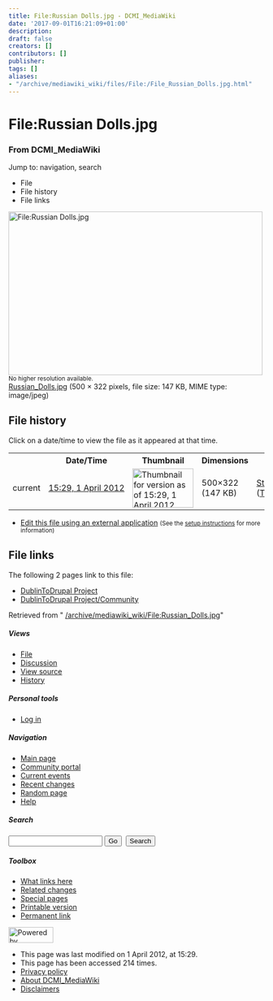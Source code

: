 ```yaml
---
title: File:Russian Dolls.jpg - DCMI_MediaWiki
date: '2017-09-01T16:21:09+01:00'
description: 
draft: false
creators: []
contributors: []
publisher: 
tags: []
aliases:
- "/archive/mediawiki_wiki/files/File:/File_Russian_Dolls.jpg.html"
---
```


<a id="top"></a>
# File:Russian Dolls.jpg

### From DCMI\_MediaWiki

Jump to: navigation, search
<!-- start content -->
- File
- File history
- File links

 [<img alt="File:Russian Dolls.jpg" src="/images/0/0a/Russian_Dolls.jpg" width="500" height="322">](/archive/mediawiki_wiki/files/Russian_Dolls.jpg)  
<small>No higher resolution available.</small>  
 [Russian\_Dolls.jpg](/images/0/0a/Russian_Dolls.jpg)‎ (500 × 322 pixels, file size: 147 KB, MIME type: image/jpeg)
<!-- 
NewPP limit report
Preprocessor node count: 0/1000000
Post-expand include size: 0/2097152 bytes
Template argument size: 0/2097152 bytes
Expensive parser function count: 0/100
-->
## File history

Click on a date/time to view the file as it appeared at that time.

<table class="wikitable filehistory">
  <tr>
    <td></td>
    <th>Date/Time</th>
    <th>Thumbnail</th>
    <th>Dimensions</th>
    <th>User</th>
    <th>Comment</th>
  </tr>
  <tr>
    <td>current</td>
    <td class="filehistory-selected" style="white-space: nowrap;"><a href="/archive/mediawiki_wiki/files/Russian_Dolls.jpg">15:29, 1 April 2012</a></td>
    <td><a href="/images/0/0a/Russian_Dolls.jpg"><img alt="Thumbnail for version as of 15:29, 1 April 2012" src="/images/0/0a/Russian_Dolls.jpg" width="120" height="77"></a></td>
    <td>500×322 <span style="white-space: nowrap;">(147 KB)</span>
    </td>
    <td>
      <a href="/index.php?title=User:StuartSutton&amp;action=edit&amp;redlink=1" class="new mw-userlink" title="User:StuartSutton (page does not exist)">StuartSutton</a> <span style="white-space: nowrap;"> <span class="mw-usertoollinks">(<a href="/index.php?title=User_talk:StuartSutton&amp;action=edit&amp;redlink=1" class="new" title="User talk:StuartSutton (page does not exist)">Talk</a> | <a href="/index.php/Special:Contributions/StuartSutton" title="Special:Contributions/StuartSutton">contribs</a>)</span></span>
    </td>
    <td></td>
  </tr>
</table>

  

- [Edit this file using an external application](/index.php?title=File:Russian_Dolls.jpg&action=edit&externaledit=true&mode=file "File:Russian Dolls.jpg") <small>(See the <a href="http://www.mediawiki.org/wiki/Manual:External_editors" class="external text" rel="nofollow">setup instructions</a> for more information)</small>

## File links

The following 2 pages link to this file:

- [DublinToDrupal Project](/index.php/DublinToDrupal_Project "DublinToDrupal Project")
- [DublinToDrupal Project/Community](/index.php/DublinToDrupal_Project/Community "DublinToDrupal Project/Community")

Retrieved from " [/archive/mediawiki_wiki/File:Russian\_Dolls.jpg](/archive/mediawiki_wiki/files/File:/File:Russian_Dolls.jpg.html)"

<!-- end content -->

##### Views

- [File](/archive/mediawiki_wiki/files/File:/File:Russian_Dolls.jpg.html "View the file page [c]")
- [Discussion](/index.php?title=File_talk:Russian_Dolls.jpg&action=edit&redlink=1 "Discussion about the content page [t]")
- [View source](/index.php?title=File:Russian_Dolls.jpg&action=edit "This page is protected.
You can view its source [e]")
- [History](/index.php?title=File:Russian_Dolls.jpg&action=history "Past revisions of this page [h]")

##### Personal tools

- [Log in](/index.php?title=Special:UserLogin&returnto=File:Russian_Dolls.jpg "You are encouraged to log in; however, it is not mandatory [o]")

<script type="text/javascript"> if (window.isMSIE55) fixalpha(); </script>

##### Navigation

- [Main page](/index.php/Main_Page "Visit the main page [z]")
- [Community portal](/index.php/DCMI_MediaWiki:Community_portal "About the project, what you can do, where to find things")
- [Current events](/index.php/DCMI_MediaWiki:Current_events "Find background information on current events")
- [Recent changes](/index.php/Special:RecentChanges "The list of recent changes in the wiki [r]")
- [Random page](/index.php/Special:Random "Load a random page [x]")
- [Help](/index.php/Help:Contents "The place to find out")

##### <label for="searchInput">Search</label>

<form action="/index.php" id="searchform">
				<input type="hidden" name="title" value="Special:Search">
				<input id="searchInput" title="Search DCMI_MediaWiki" accesskey="f" type="search" name="search">
				<input type="submit" name="go" class="searchButton" id="searchGoButton" value="Go" title="Go to a page with this exact name if exists"> 
				<input type="submit" name="fulltext" class="searchButton" id="mw-searchButton" value="Search" title="Search the pages for this text">
			</form>

##### Toolbox

- [What links here](/index.php/Special:WhatLinksHere/File:Russian_Dolls.jpg "List of all wiki pages that link here [j]")
- [Related changes](/index.php/Special:RecentChangesLinked/File:Russian_Dolls.jpg "Recent changes in pages linked from this page [k]")
- [Special pages](/index.php/Special:SpecialPages "List of all special pages [q]")
- [Printable version](/index.php?title=File:Russian_Dolls.jpg&printable=yes "Printable version of this page [p]")
- [Permanent link](/index.php?title=File:Russian_Dolls.jpg&oldid=3048 "Permanent link to this revision of the page")

<!-- end of the left (by default at least) column -->

 [<img src="/skins/common/images/poweredby_mediawiki_88x31.png" height="31" width="88" alt="Powered by MediaWiki">](http://www.mediawiki.org/)

- This page was last modified on 1 April 2012, at 15:29.
- This page has been accessed 214 times.
- [Privacy policy](/index.php/DCMI_MediaWiki:Privacy_policy "DCMI MediaWiki:Privacy policy")
- [About DCMI\_MediaWiki](/index.php/DCMI_MediaWiki:About "DCMI MediaWiki:About")
- [Disclaimers](/index.php/DCMI_MediaWiki:General_disclaimer "DCMI MediaWiki:General disclaimer")

<script>if (window.runOnloadHook) runOnloadHook();</script><!-- Served in 0.457 secs. -->
